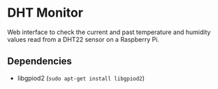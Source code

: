# DHT Monitor
Web interface to check the current and past temperature and humidity values read from a DHT22 sensor on a Raspberry Pi.

## Dependencies
* libgpiod2 (`sudo apt-get install libgpiod2`)
